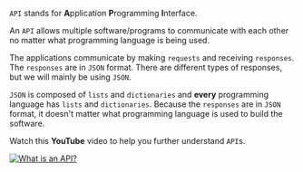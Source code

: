 `API` stands for **A**pplication **P**rogramming **I**nterface.

An `API` allows multiple software/programs to communicate with each other no matter what programming language is being used.

The applications communicate by making `requests` and receiving `responses`. The `responses` are in `JSON` format. There are different types of responses, but we will mainly be using `JSON`.

`JSON` is composed of `lists` and `dictionaries` and **every** programming language has `lists` and `dictionaries`. Because the `responses` are in `JSON` format, it doesn't matter what programming language is used to build the software.

Watch this **YouTube** video to help you further understand `API`s.

[![What is an API?](http://img.youtube.com/vi/s7wmiS2mSXY/0.jpg)](http://www.youtube.com/watch?v=s7wmiS2mSXY)
